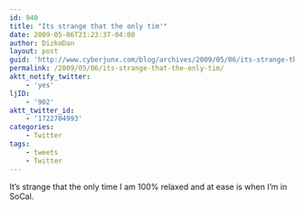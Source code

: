 ```yaml
---
id: 940
title: "Its strange that the only tim'"
date: 2009-05-06T21:23:37-04:00
author: DizkoDan
layout: post
guid: 'http://www.cyberjunx.com/blog/archives/2009/05/06/its-strange-that-the-only-tim/'
permalink: /2009/05/06/its-strange-that-the-only-tim/
aktt_notify_twitter:
    - 'yes'
ljID:
    - '902'
aktt_twitter_id:
    - '1722704993'
categories:
    - Twitter
tags:
    - tweets
    - Twitter
---
```


It’s strange that the only time I am 100% relaxed and at ease is when I’m in SoCal.